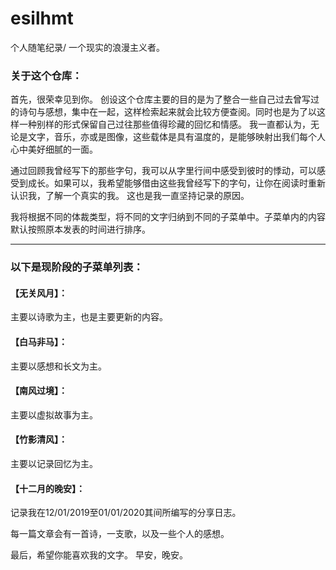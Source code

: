 # esilhmt

个人随笔纪录/ 一个现实的浪漫主义者。

### 关于这个仓库：

首先，很荣幸见到你。
创设这个仓库主要的目的是为了整合一些自己过去曾写过的诗句与感想，集中在一起，这样检索起来就会比较方便查阅。同时也是为了以这样一种别样的形式保留自己过往那些值得珍藏的回忆和情感。
我一直都认为，无论是文字，音乐，亦或是图像，这些载体是具有温度的，是能够映射出我们每个人心中美好细腻的一面。

通过回顾我曾经写下的那些字句，我可以从字里行间中感受到彼时的悸动，可以感受到成长。如果可以，我希望能够借由这些我曾经写下的字句，让你在阅读时重新认识我，了解一个真实的我。
这也是我一直坚持记录的原因。

我将根据不同的体裁类型，将不同的文字归纳到不同的子菜单中。子菜单内的内容默认按照原本发表的时间进行排序。

---

### 以下是现阶段的子菜单列表：

#### 【无关风月】：
  主要以诗歌为主，也是主要更新的内容。

#### 【白马非马】：
  主要以感想和长文为主。

#### 【南风过境】：
  主要以虚拟故事为主。

#### 【竹影清风】：
  主要以记录回忆为主。

#### 【十二月的晚安】：
  记录我在12/01/2019至01/01/2020其间所编写的分享日志。

每一篇文章会有一首诗，一支歌，以及一些个人的感想。

最后，希望你能喜欢我的文字。
早安，晚安。
